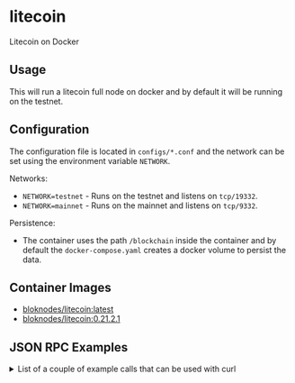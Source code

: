 # litecoin
Litecoin on Docker

## Usage

This will run a litecoin full node on docker and by default it will be running on the testnet.

## Configuration

The configuration file is located in `configs/*.conf` and the network can be set using the environment variable `NETWORK`.

Networks:
- `NETWORK=testnet` - Runs on the testnet and listens on `tcp/19332`.
- `NETWORK=mainnet` - Runs on the mainnet and listens on `tcp/9332`.

Persistence:
- The container uses the path `/blockchain` inside the container and by default the `docker-compose.yaml` creates a docker volume to persist the data.

## Container Images

- [bloknodes/litecoin:latest](https://hub.docker.com/r/bloknodes/litecoin)
- [bloknodes/litecoin:0.21.2.1](https://hub.docker.com/r/bloknodes/litecoin)

## JSON RPC Examples

<details>
  <summary>List of a couple of example calls that can be used with curl</summary>
  
- `getblockchaininfo`

```bash
curl -u "bloknodes:bloknodes" -d '{"jsonrpc": "1.0", "id": "curl", "method": "getblockchaininfo", "params": []}' -H 'content-type: text/plain;' http://127.0.0.1:19332/ 
```

- `listwallets`

```bash
curl -u "bloknodes:bloknodes" -d '{"jsonrpc": "1.0", "id": "curl", "method": "listwallets", "params": []}' -H 'content-type: text/plain;' http://127.0.0.1:19332/
```

- `createwallet`

```bash
curl -u "bloknodes:bloknodes" -d '{"jsonrpc": "1.0", "id": "curl", "method": "createwallet", "params": ["test-wallet"]}' -H 'content-type: text/plain;' http://127.0.0.1:19332/
```

- `getwalletinfo`

```bash
curl -u "bloknodes:bloknodes" -d '{"jsonrpc": "1.0", "id": "curl", "method": "getwalletinfo", "params": []}' -H 'content-type: text/plain;' http://127.0.0.1:19332/wallet/test-wallet
```

- `getnewaddress`

```bash
curl -u "bloknodes:bloknodes" -d '{"jsonrpc": "1.0", "id": "curl", "method": "getnewaddress", "params": []}' -H 'content-type: text/plain;' http://127.0.0.1:19332/wallet/test-wallet
```

- `getaddressesbylabel`

```bash
curl -u "bloknodes:bloknodes" -d '{"jsonrpc": "1.0", "id": "curl", "method": "getaddressesbylabel","params": [""]}' -H 'content-type: text/plain;' http://127.0.0.1:19332/wallet/test-wallet
```

- `getaddressinfo`

```bash
curl -u "bloknodes:bloknodes" -d '{"jsonrpc": "1.0", "id": "curl", "method": "getaddressinfo", "params": ["_address_"]}' -H 'content-type: text/plain;' http://127.0.0.1:19332/wallet/test-wallet
```

- `getbalance`

```bash
curl -u "bloknodes:bloknodes" -d '{"jsonrpc": "1.0", "id": "curl", "method": "getbalance", "params": ["*", 6]}' -H 'content-type: text/plain;’' http://127.0.0.1:19332/wallet/test-wallet
```

- `getbalances`

```bash
curl -u "bloknodes:bloknodes" -d '{"jsonrpc": "1.0", "id": "curl", "method": "getbalances", "params": []}' -H 'content-type: text/plain;' http://127.0.0.1:19332/wallet/test-wallet
```

- `listtransactions`

```bash
curl -u "bloknodes:bloknodes" -d '{"jsonrpc": "1.0", "id": "curl", "method": "listtransactions", "params": ["*"]}' -H 'content-type: text/plain;' http://127.0.0.1:19332/wallet/test-wallet
```

- `sendtoaddress`

```bash
curl -u "bloknodes:bloknodes" -d '{"jsonrpc": "1.0", "id": "curl", "method": "sendtoaddress", "params":["_to_address_", 0.01]}' -H 'content-type: text/plain;' http://127.0.0.1:19332/wallet/wallet
```

To see if a node is out of sync, you can look at blocks vs headers in `getblockchaininfo` but to see how long its out of sync:

```bash
median=$(curl -s -u "bloknodes:bloknodes" -d '{"jsonrpc": "1.0", "id": "curl", "method": "getblockchaininfo", "params": []}' -H 'content-type: text/plain;' http://127.0.0.1:19332/ | jq -r '.result.mediantime')
seconds=$(echo $(date +%s) - $median | bc )
echo $((seconds/86400))" days "$(date -d "1970-01-01 + $seconds seconds" "+%H hours %M minutes %S seconds")
1525 days 10 hours 41 minutes 27 seconds
```

To view the latest blockinfo:

```bash
curl -u "bloknodes:bloknodes" -d '{"jsonrpc": "1.0", "id": "curl", "method": "getblockcount", "params": []}' -H 'content-type: text/plain;' http://127.0.0.1:19332/wallet/test-wallet | jq -r '.result'
1384738

curl -u "bloknodes:bloknodes" -d '{"jsonrpc": "1.0", "id": "curl", "method": "getblockhash", "params": [1384738]}' -H 'content-type: text/plain;' http://127.0.0.1:19332/wallet/test-wallet | jq -r '.result'
00000000000000485f3ab8524134f079b472456a182c22917647abcd04532893

curl -u "bloknodes:bloknodes" -d '{"jsonrpc": "1.0", "id": "curl", "method": "getblock", "params": ["00000000000000485f3ab8524134f079b472456a182c22917647abcd04532893"]}' -H 'content-type: text/plain;' http://127.0.0.1:19332/wallet/test-wallet | jq .

{
  "result": {
    "hash": "00000000000000485f3ab8524134f079b472456a182c22917647abcd04532893",
    "confirmations": 9299,
    "strippedsize": 998027,
    "size": 998606,
    "weight": 3992687,
    "height": 1384738,
    "version": 536870912,
    "versionHex": "20000000",
    "merkleroot": "2bd00b9b1ad746256414fcdb6ebeb4e872a2175cf2cda9986aeacef7e793cd8d",
    "tx": [
      "af319e276e33123f62980b43eb0265772384f433f49dcdbeeef8e6319c806a70",
      "68c26ce2ad7389a71a21d4d037436d73f9dce125488edf85451fda1100a9eb29",
...
```

To see how many blocks still have to sync:

```bash
headers=$(curl -s -u "bloknodes:bloknodes" -d '{"jsonrpc": "1.0", "id": "curl", "method": "getblockchaininfo", "params": []}' -H 'content-type: text/plain;' http://127.0.0.1:19332/ | jq -r '.result.headers')
blocks=$(curl -s -u "bloknodes:bloknodes" -d '{"jsonrpc": "1.0", "id": "curl", "method": "getblockchaininfo", "params": []}' -H 'content-type: text/plain;' http://127.0.0.1:19332/ | jq -r '.result.blocks')

echo "blocks=$blocks / headers=$headers"
echo "blocks to sync:"
echo "$headers - $blocks" | bc
```  

</details>
